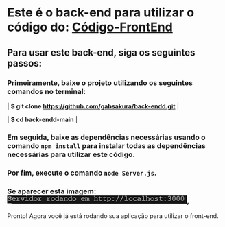 # Este é o back-end para utilizar o código do: [Código-FrontEnd](https://github.com/gabsakura/app-dados-sensores)

## Para usar este back-end, siga os seguintes passos:

### Primeiramente, baixe o projeto utilizando os seguintes comandos no terminal:

| **$ git clone https://github.com/gabsakura/back-endd.git** | 

| **$ cd back-endd-main** |

### Em seguida, baixe as dependências necessárias usando o comando `npm install` para instalar todas as dependências necessárias para utilizar este código.

### Por fim, execute o comando `node Server.js`.

### Se aparecer esta imagem: ![Olá](https://github.com/gabsakura/2emr-backend-IoT-dados-sensores-main/blob/main/image.png),

Pronto! Agora você já está rodando sua aplicação para utilizar o front-end.
